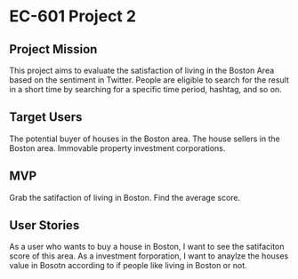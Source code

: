 # EC-601 Project 2
## Project Mission

This project aims to evaluate the satisfaction of living in the Boston Area based on the sentiment in Twitter. People are eligible to search for the result in a short time by searching for a specific time period, hashtag, and so on.


## Target Users
The potential buyer of houses in the Boston area.
The house sellers in the Boston area.
Immovable property investment corporations.

## MVP
Grab the satifaction of living in Boston.
Find the average score.

## User Stories

As a user who wants to buy a house in Boston, I want to see the satifaciton score of this area.
As a investment forporation, I want to anaylze the houses value in Bosotn according to if people like living in Boston or not.

